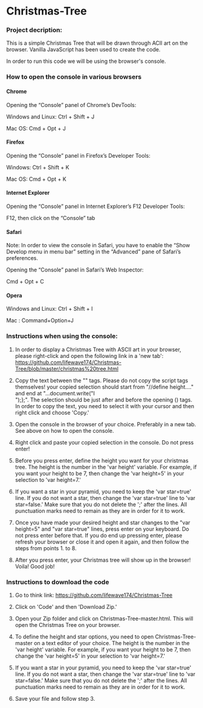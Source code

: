 # Christmas-Tree

<h3>Project decription:</h3>

This is a simple Christmas Tree that will be drawn through ACII art on the browser. Vanilla JavaScript has been used to create the code. 

In order to run this code we will be using the browser's console. 

<h3>How to open the console in various browsers</h3>

<h4>Chrome</h4>

Opening the “Console” panel of Chrome’s DevTools:

Windows and Linux: Ctrl + Shift + J

Mac OS: Cmd + Opt + J

<h4>Firefox</h4>

Opening the “Console” panel in Firefox’s Developer Tools:

Windows: Ctrl + Shift + K

Mac OS: Cmd + Opt + K

<h4>Internet Explorer</h4>

Opening the “Console” panel in Internet Explorer’s F12 Developer Tools:

F12, then click on the “Console” tab

<h4>Safari</h4>

Note: In order to view the console in Safari, you have to enable the “Show Develop menu in menu bar” setting in the “Advanced” pane of Safari’s preferences.

Opening the “Console” panel in Safari’s Web Inspector:

Cmd + Opt + C

<h4>Opera</h4>

Windows and Linux: Ctrl + Shift + I

Mac : Command+Option+J 

<h3>Instructions when using the console:</h3>

1. In order to display a Christmas Tree with ASCII art in your browser, please right-click and open the following link in a 'new tab': https://github.com/lifewave174/Christmas-Tree/blob/master/christmas%20tree.html 

2. Copy the text between the "<script> ...</script>" tags. Please do not copy the script tags themselves! your copied selection should start from "//define height...." and end at "...document.write("I</br>");};". The selection should be just after and before the opening (<script>) and ending (</script>) tags. In order to copy the text, you need to select it with your cursor and then right click and choose 'Copy.'

3. Open the console in the browser of your choice. Preferably in a new tab. See above on how to open the console. 

4. Right click and paste your copied selection in the console. Do not press enter!

5. Before you press enter, define the height you want for your christmas tree. The height is the number in the 'var height' variable. For example, if you want your height to be 7, then change the 'var height=5' in your selection to 'var height=7.'

6. If you want a star in your pyramid, you need to keep the 'var star=true' line. If you do not want a star, then change the 'var star=true' line to 'var star=false.' Make sure that you do not delete the ';' after the lines. All punctuation marks need to remain as they are in order for it to work.

7. Once you have made your desired height and star changes to the "var height=5" and "var star=true" lines, press enter on your keyboard. Do not press enter before that. If you do end up pressing enter, please refresh your browser or close it and open it again, and then follow the steps from points 1. to 8. 

8. After you press enter, your Christmas tree will show up in the browser! Voila! Good job!

<h3> Instructions to download the code </h3>

1. Go to think link: https://github.com/lifewave174/Christmas-Tree

2. Click on 'Code' and then 'Download Zip.' 

3. Open your Zip folder and click on Christmas-Tree-master.html. This will open the Christmas Tree on your browser. 

4. To define the height and star options, you need to open Christmas-Tree-master on a text editor of your choice. The height is the number in the 'var height' variable. For example, if you want your height to be 7, then change the 'var height=5' in your selection to 'var height=7.'

5. If you want a star in your pyramid, you need to keep the 'var star=true' line. If you do not want a star, then change the 'var star=true' line to 'var star=false.' Make sure that you do not delete the ';' after the lines. All punctuation marks need to remain as they are in order for it to work.

6. Save your file and follow step 3. 
